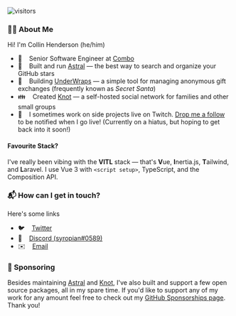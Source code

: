 ![visitors](https://visitor-badge.glitch.me/badge?page_id=syropian.syropian&left_color=#fafafa&right_color=#dc393e)

### 👨‍💻 About Me

Hi! I'm Collin Henderson (he/him)

- 👾&nbsp;&nbsp;&nbsp;&nbsp;Senior Software Engineer at [Combo](https://www.joincombo.com/)
- 🌟&nbsp;&nbsp;&nbsp;&nbsp;Built and run [Astral](https://github.com/astralapp/astral) — the best way to search and organize your GitHub stars
- 🎁&nbsp;&nbsp;&nbsp;&nbsp;Building [UnderWraps](https://underwraps.gift) — a simple tool for managing anonymous gift exchanges (frequently known as _Secret Santa_)
- 👪&nbsp;&nbsp;&nbsp;&nbsp;Created [Knot](https://github.com/knotworks) — a self-hosted social network for families and other small groups
- 📡&nbsp;&nbsp;&nbsp;&nbsp;I sometimes work on side projects live on Twitch. [Drop me a follow](https://www.twitch.tv/syropian) to be notified when I go live! (Currently on a hiatus, but hoping to get back into it soon!)

#### Favourite Stack?

I've really been vibing with the **VITL** stack — that's **V**ue, **I**nertia.js, **T**ailwind, and **L**aravel. I use Vue 3 with `<script setup>`, TypeScript, and the Composition API.

### 📬 How can I get in touch?

Here's some links
- 🐦&nbsp;&nbsp;&nbsp;&nbsp;[Twitter](https://twitter.com/syropian)
- 💬&nbsp;&nbsp;&nbsp;&nbsp;[Discord (syropian#0589)](https://discordapp.com/users/114814130166300678)
- ✉️&nbsp;&nbsp;&nbsp;&nbsp;[Email](mailto:collin@syropia.net)

### 💛 Sponsoring

Besides maintaining [Astral](https://github.com/astralapp/astral) and [Knot](https://github.com/knotworks), I've also built and support a few open source packages, all in my spare time. If you'd like to support any of my work for any amount feel free to check out my [GitHub Sponsorships page](https://github.com/sponsors/syropian). Thank you!

